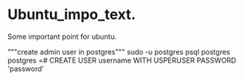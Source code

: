 # Ubuntu_impo_text.
Some important point for ubuntu.


"""create admin user in postgres"""
sudo -u postgres psql postgres
postgres =# CREATE USER username WITH USPERUSER PASSWORD 'password'
